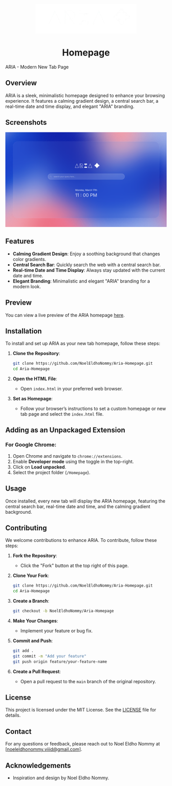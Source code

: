 <p align="center">
  <img src="homepage/logo.png" alt="Aria Logo" />
</p>

<h1 align="center">Homepage</h1>

ARIA - Modern New Tab Page

## Overview
ARIA is a sleek, minimalistic homepage designed to enhance your browsing experience. It features a calming gradient design, a central search bar, a real-time date and time display, and elegant "ARIA" branding.

## Screenshots
![ARIA Homepage](image.png)

## Features
- **Calming Gradient Design**: Enjoy a soothing background that changes color gradients.
- **Central Search Bar**: Quickly search the web with a central search bar.
- **Real-time Date and Time Display**: Always stay updated with the current date and time.
- **Elegant Branding**: Minimalistic and elegant "ARIA" branding for a modern look.

## Preview
You can view a live preview of the ARIA homepage [here](https://aria-homepage.tiiny.site/).

## Installation
To install and set up ARIA as your new tab homepage, follow these steps:

1. **Clone the Repository**:
    ```sh
    git clone https://github.com/NoelEldhoNommy/Aria-Homepage.git
    cd Aria-Homepage
    ```

2. **Open the HTML File**:
   - Open `index.html` in your preferred web browser.

3. **Set as Homepage**:
   - Follow your browser’s instructions to set a custom homepage or new tab page and select the `index.html` file.

## Adding as an Unpackaged Extension

### For Google Chrome:
1. Open Chrome and navigate to `chrome://extensions`.
2. Enable **Developer mode** using the toggle in the top-right.
3. Click on **Load unpacked**.
4. Select the project folder (`/Homepage`).

## Usage
Once installed, every new tab will display the ARIA homepage, featuring the central search bar, real-time date and time, and the calming gradient background.



## Contributing
We welcome contributions to enhance ARIA. To contribute, follow these steps:

1. **Fork the Repository**:
    - Click the "Fork" button at the top right of this page.

2. **Clone Your Fork**:
    ```sh
    git clone https://github.com/NoelEldhoNommy/Aria-Homepage.git
    cd Aria-Homepage
    ```

3. **Create a Branch**:
    ```sh
    git checkout -b NoelEldhoNommy/Aria-Homepage
    ```

4. **Make Your Changes**:
    - Implement your feature or bug fix.

5. **Commit and Push**:
    ```sh
    git add .
    git commit -m "Add your feature"
    git push origin feature/your-feature-name
    ```

6. **Create a Pull Request**:
    - Open a pull request to the `main` branch of the original repository.

## License
This project is licensed under the MIT License. See the [LICENSE](LICENSE) file for details.

## Contact
For any questions or feedback, please reach out to Noel Eldho Nommy at [noeleldhonommy.viiid@gmail.com].

## Acknowledgements
- Inspiration and design by Noel Eldho Nommy.
